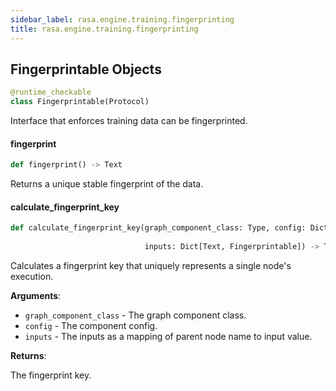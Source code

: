 ```yaml
---
sidebar_label: rasa.engine.training.fingerprinting
title: rasa.engine.training.fingerprinting
---
```

## Fingerprintable Objects

```python
@runtime_checkable
class Fingerprintable(Protocol)
```

Interface that enforces training data can be fingerprinted.

#### fingerprint

```python
def fingerprint() -> Text
```

Returns a unique stable fingerprint of the data.

#### calculate\_fingerprint\_key

```python
def calculate_fingerprint_key(graph_component_class: Type, config: Dict[Text,
                                                                        Any],
                              inputs: Dict[Text, Fingerprintable]) -> Text
```

Calculates a fingerprint key that uniquely represents a single node&#x27;s execution.

**Arguments**:

- `graph_component_class` - The graph component class.
- `config` - The component config.
- `inputs` - The inputs as a mapping of parent node name to input value.
  

**Returns**:

  The fingerprint key.

